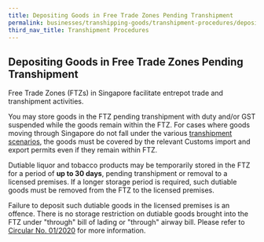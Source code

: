 ```yaml
---
title: Depositing Goods in Free Trade Zones Pending Transhipment
permalink: businesses/transhipping-goods/transhipment-procedures/depositing-goods-in-ftzpt
third_nav_title: Transhipment Procedures 
---
```


## Depositing Goods in Free Trade Zones Pending Transhipment
    
   Free Trade Zones (FTZs) in Singapore facilitate entrepot trade and transhipment activities.
    
   You may store goods in the FTZ pending transhipment with duty and/or GST suspended while the goods remain within the FTZ. For cases where goods moving through Singapore do not fall under the various  [transhipment scenarios](/businesses/transhipping-goods/quick-guide-on-transhipping-goods), the goods must be covered by the relevant Customs import and export permits even if they remain within FTZ.
    
   Dutiable liquor and tobacco products may be temporarily stored in the FTZ for a period of  **up to 30 days**, pending transhipment or removal to a licensed premises. If a longer storage period is required, such dutiable goods must be removed from the FTZ to the licensed premises.
    
   Failure to deposit such dutiable goods in the licensed premises is an offence. There is no storage restriction on dutiable goods brought into the FTZ under "through" bill of lading or "through" airway bill. Please refer to  [Circular No. 01/2020](/news-and-media/circulars/circular012020ver1.pdf)  for more information.
    
